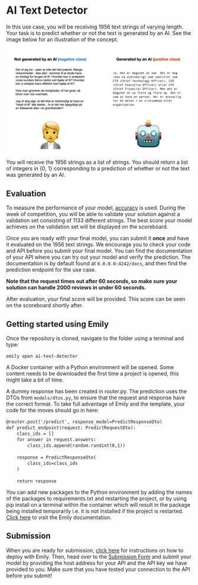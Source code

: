 # AI Text Detector

In this use case, you will be receiving 1956 text strings of varying length. Your task is to predict whether or not the text is generated by an AI. See the image below for an illustration of the concept.

<p align="center">
  <img src="../images/human-vs-ai-text.png" width=800>
</p>

You will receive the 1956 strings as a list of strings. You should return a list of integers in {0, 1} corresponding to a prediction of whether or not the text was generated by an AI.

## Evaluation

To measure the performance of your model, [accuracy](https://scikit-learn.org/stable/modules/generated/sklearn.metrics.accuracy_score.html) is used. During the week of competition, you will be able to validate your solution against a validation set consisting of 1133 different strings. The best score your model achieves on the validation set will be displayed on the scoreboard.

Once you are ready with your final model, you can submit it **once** and have it evaluated on the 1956 text strings. We encourage you to check your code and API before you submit your final model. You can find the documentation of your API where you can try out your model and verify the prediction. The documentation is by default found at `0.0.0.0:4242/docs`, and then find the prediction endpoint for the use case.

**Note that the request times out after 60 seconds, so make sure your solution can handle 2000 reviews in under 60 seconds.**

After evaluation, your final score will be provided. This score can be seen on the scoreboard shortly after.

## Getting started using Emily
Once the repository is cloned, navigate to the folder using a terminal and type:
```
emily open ai-text-detector
```

A Docker container with a Python environment will be opened. Some content needs to be downloaded the first time a project is opened, this might take a bit of time.

A dummy response has been created in router.py. The prediction uses the DTOs from `models/dtos.py`, to ensure that the request and response have the correct format. To take full advantage of Emily and the template, your code for the moves should go in here:

```
@router.post('/predict', response_model=PredictResponseDto)
def predict_endpoint(request: PredictRequestDto):
    class_ids = []
    for answer in request.answers:
        class_ids.append(random.randint(0,1))

    response = PredictResponseDto(
        class_ids=class_ids
    )

    return response
```

You can add new packages to the Python environment by adding the names of the packages to requirements.txt and restarting the project, or by using pip install on a terminal within the container which will result in the package being installed temporarily i.e. it is not installed if the project is restarted. <a href="https://emily.ambolt.io/docs/latest">Click here</a> to visit the Emily documentation.

## Submission
When you are ready for submission, <a href="https://emily.ambolt.io/docs/v3.0.5/guides/deploy-your-api">click here</a> for instructions on how to deploy with Emily. Then, head over to the <a href="https://cases.dmiai.dk/ai-text-detector">Submission Form</a> and submit your model by providing the host address for your API and the API key we have provided to you. Make sure that you have tested your connection to the API before you submit!<br>